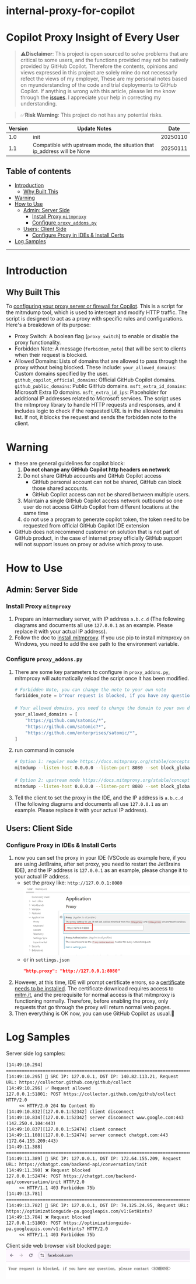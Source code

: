# internal-proxy-for-copilot

# Copilot Proxy Insight of Every User

> ⚠️**Disclaimer**: This project is open sourced to solve problems that are critical to some users, and the functions provided may not be natively provided by GitHub Copilot. Therefore the contents,  opinions and views expressed in this project are solely mine do not necessarly refect the views of my employer, These are my personal notes based on myunderstanding of the code and trial deployments to GitHub Copilot. If anything is wrong with this article, please let me know through the [issues](https://github.com/satomic/internal-proxy-for-copilot/issues/new). l appreciate your help in correcting my understanding.

> ✅**Risk Warning**: This project do not has any potential risks.


| **Version**​ | **Update Notes**​  | **Date**​ |
| ------------ | --------------------------------------------------------------------------------------- | --------- |
| 1.0          | init | 20250110  |
| 1.1          | Compatible with upstream mode, the situation that ip_address will be None | 20250111  |

## Table of contents
- [Introduction](#introduction)
  - [Why Built This](#why-built-this)
- [Warning](#warning)
- [How to Use](#how-to-use)
  - [Admin: Server Side](#admin-server-side)
    - [Install Proxy `mitmproxy`](#install-proxy-mitmproxy)
    - [Configure `proxy_addons.py`](#configure-proxy_addonspy)
  - [Users: Client Side](#users-client-side)
    - [Configure Proxy in IDEs & Install Certs](#configure-proxy-in-ides--install-certs)
- [Log Samples](#log-samples)

---

# Introduction

## Why Built This
To [configuring your proxy server or firewall for Copilot](https://docs.github.com/en/copilot/managing-copilot/managing-github-copilot-in-your-organization/configuring-your-proxy-server-or-firewall-for-copilot). This is a script for the mitmdump tool, which is used to intercept and modify HTTP traffic. The script is designed to act as a proxy with specific rules and configurations. Here's a breakdown of its purpose:
- Proxy Switch: A boolean flag (`proxy_switch`) to enable or disable the proxy functionality.
- Forbidden Note: A message (`forbidden_note`) that will be sent to clients when their request is blocked.
- Allowed Domains: Lists of domains that are allowed to pass through the proxy without being blocked. These include:
    `your_allowed_domains`: Custom domains specified by the user.
    `github_copilot_official_domains`: Official GitHub Copilot domains.
    `github_public_domains`: Public GitHub domains.
    `msft_extra_id_domains`: Microsoft Extra ID domains.
    `msft_extra_id_ips`: Placeholder for additional IP addresses related to Microsoft services.
The script uses the mitmproxy library to handle HTTP requests and responses, and it includes logic to check if the requested URL is in the allowed domains list. If not, it blocks the request and sends the forbidden note to the client.



# Warning
- these are general guidelines for copilot block:
  1. **Do not change any GitHub Copilot http headers on network**
  2. Do not share GitHub accounts and GitHub Copilot access
     - GitHub personal account can not be shared, GitHub can block those shared accounts.
     - GitHub Copilot access can not be shared between multiple users.
  3. Maintain a single GitHub Copilot access network outbound so one user do not access GitHub Copilot from different locations at the same time
  4. do not use a program to generate copilot token, the token need to be requested from official GitHub Copilot IDE extension
- GitHub does not recommend customer on solution that is not part of GitHub product, in the case of internet proxy officially GitHub support will not support issues on proxy or advise which proxy to use.



# How to Use

## Admin: Server Side

### Install Proxy `mitmproxy`

1. Prepare an intermediary server, with IP address `a.b.c.d` (The following diagrams and documents all use `127.0.0.1` as an example. Please replace it with your actual IP address).
2. Follow the doc to [install mitmproxy](https://docs.mitmproxy.org/stable/overview-installation/ "install mitmproxy"). If you use pip to install mitmproxy on Windows, you need to add the exe path to the environment variable.

### Configure `proxy_addons.py`

1. There are some key parameters to configure in `proxy_addons.py`, mitmproxy will automatically reload the script once it has been modified.
    ```python
    # Forbidden Note, you can change the note to your own note
    forbidden_note = b"Your request is blocked, if you have any question, please contact <SOMEONE>"

    # Your allowed domains, you need to change the domain to your own domain, expecially change the `satomic` to your own organization name or enterprise name
    your_allowed_domains = [
        "https://github.com/satomic/*",
        "https://github.com/satomic?*",
        "https://github.com/enterprises/satomic/*",
    ]
    ```
2. run command in console
   ```bash
   # Option 1: regular mode https://docs.mitmproxy.org/stable/concepts-modes/#regular-proxy
   mitmdump --listen-host 0.0.0.0 --listen-port 8080 --set block_global=false -s proxy_addons.py --mode regular

   # Option 2: upstream mode https://docs.mitmproxy.org/stable/concepts-modes/#upstream-proxy
   mitmdump --listen-host 0.0.0.0 --listen-port 8080 --set block_global=false -s proxy_addons.py --mode upstream:http://UPSTREAM_PROXY_IP:UPSTREAM_PROXY_PORT
   ```
3. Tell the client to set the proxy in the IDE, and the IP address is `a.b.c.d` (The following diagrams and documents all use `127.0.0.1` as an example. Please replace it with your actual IP address).

## Users: Client Side

### Configure Proxy in IDEs & Install Certs

1. now you can set the proxy in your IDE (VSCode as example here, if you are using JetBrains, after set proxy, you need to restart the JetBrains IDE), and the IP address is `127.0.0.1` as an example, please change it to your actual IP address.
   - set the proxy like: `http://127.0.0.1:8080`
     ![](image/image_0XGhMWYhpy.png)
   - or in `settings.json`
     ```json
     "http.proxy": "http://127.0.0.1:8080"
     ```
2. However, at this time, IDE will prompt certificate errors, so a [certificate needs to be installed](https://docs.mitmproxy.org/stable/concepts-certificates/ "certificate needs to be installed"). The certificate download requires access to [mitm.it](mitm.it "mitm.it"), and the prerequisite for normal access is that mitmproxy is functioning normally. Therefore, before enabling the proxy, only requests that go through the proxy will return normal web pages.
3. Then everything is OK now, you can use GitHub Copilot as usual.🙂


# Log Samples
Server side log samples:
```
[14:49:10.294] ====================================================================================================
[14:49:10.295] 🔵 SRC IP: 127.0.0.1, DST IP: 140.82.113.21, Request URL: https://collector.github.com/github/collect
[14:49:10.296] ✅ Request allowed
127.0.0.1:51801: POST https://collector.github.com/github/collect HTTP/2.0
     << HTTP/2.0 204 No Content 0b
[14:49:10.832][127.0.0.1:52342] client disconnect
[14:49:10.834][127.0.0.1:52342] server disconnect www.google.com:443 (142.250.4.104:443)
[14:49:10.837][127.0.0.1:52474] client connect
[14:49:11.108][127.0.0.1:52474] server connect chatgpt.com:443 (172.64.155.209:443)
[14:49:11.388] ====================================================================================================
[14:49:11.389] 🔵 SRC IP: 127.0.0.1, DST IP: 172.64.155.209, Request URL: https://chatgpt.com/backend-api/conversation/init
[14:49:11.390] ❌ Request blocked
127.0.0.1:52474: POST https://chatgpt.com/backend-api/conversation/init HTTP/2.0
     << HTTP/1.1 403 Forbidden 75b
[14:49:13.781] ====================================================================================================
[14:49:13.782] 🔵 SRC IP: 127.0.0.1, DST IP: 74.125.24.95, Request URL: https://optimizationguide-pa.googleapis.com/v1:GetHints?
[14:49:13.784] ❌ Request blocked
127.0.0.1:51803: POST https://optimizationguide-pa.googleapis.com/v1:GetHints? HTTP/2.0
     << HTTP/1.1 403 Forbidden 75b
```

Client side web browser visit blocked page:
![](image/blocked.png)